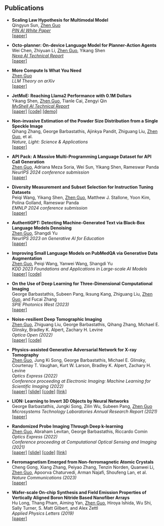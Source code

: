## **Publications**

- **Scaling Law Hypothesis for Multimodal Model**  
  Qingyun Sun, <ins>Zhen Guo</ins>  
  *[PIN AI White Paper](https://www.pinai.io/)*  
  [[paper]](https://arxiv.org/pdf/2409.06754)

- **Octo-planner: On-device Language Model for Planner-Action Agents**  
  Wei Chen, Zhiyuan Li, <ins>Zhen Guo</ins>, Yikang Shen  
  *[Nexa AI Technical Report](https://nexaai.com/)*  
  [[paper]](https://arxiv.org/abs/2406.18082)

- **More Compute Is What You Need**  
  <ins>Zhen Guo</ins>  
  *LLM Theory on arXiv*  
  [[paper]](https://arxiv.org/abs/2404.19484)

- **JetMoE: Reaching Llama2 Performance with 0.1M Dollars**  
  Yikang Shen, <ins>Zhen Guo</ins>, Tianle Cai, Zengyi Qin  
  *[MyShell AI Technical Report](https://myshell.ai/)*  
  [[paper]](https://arxiv.org/abs/2404.07413) [[code]](https://github.com/myshell-ai/JetMoE) [[demo]](https://www.lepton.ai/playground/chat?model=jetmoe-8b-chat)

- **Non-invasive Estimation of the Powder Size Distribution from a Single Speckle Image**  
  Qihang Zhang, George Barbastathis, Ajinkya Pandit, Zhiguang Liu, <ins>Zhen Guo</ins>, et al.  
  *Nature, Light: Science & Applications*  
  [[paper]](https://zguo0525.github.io/)

- **API Pack: A Massive Multi-Programming Language Dataset for API Call Generation**  
  <ins>Zhen Guo</ins>, Adriana Meza Soria, Wei Sun, Yikang Shen, Rameswar Panda  
  *NeurIPS 2024 conference submission*  
  [[paper]](https://arxiv.org/abs/2311.07700)

- **Diversity Measurement and Subset Selection for Instruction Tuning Datasets**  
  Peiqi Wang, Yikang Shen, <ins>Zhen Guo</ins>, Matthew J. Stallone, Yoon Kim, Polina Golland, Rameswar Panda  
  *EMNLP 2024 conference submission*  
  [[paper]](https://arxiv.org/abs/2311.07700)

- **AuthentiGPT: Detecting Machine-Generated Text via Black-Box Language Models Denoising**  
  <ins>Zhen Guo</ins>, Shangdi Yu  
  *NeurIPS 2023 on Generative AI for Education*  
  [[paper]](https://arxiv.org/abs/2311.07700)

- **Improving Small Language Models on PubMedQA via Generative Data Augmentation**  
  <ins>Zhen Guo</ins>, Peiqi Wang, Yanwei Wang, Shangdi Yu  
  *KDD 2023 Foundations and Applications in Large-scale AI Models*  
  [[paper]](https://arxiv.org/abs/2305.07804) [[code]](https://github.com/zguo0525/Dr.llama)

- **On the Use of Deep Learning for Three-Dimensional Computational Imaging**  
  George Barbastathis, Subeen Pang, Iksung Kang, Zhiguang Liu, <ins>Zhen Guo</ins>, and Fucai Zhang  
  *SPIE Photonics West (2023)*  
  [[paper]](https://www.spiedigitallibrary.org/conference-proceedings-of-spie/12445/2655261/On-the-use-of-deep-learning-for-three-dimensional-computational/10.1117/12.2655261.short?SSO=1)

- **Noise-resilient Deep Tomographic Imaging**  
  <ins>Zhen Guo</ins>, Zhiguang Liu, George Barbastathis, Qihang Zhang, Michael E. Glinsky, Bradley K. Alpert, Zachary H. Levine  
  *Optica Open (2022)*  
  [[paper]](https://preprints.opticaopen.org/articles/preprint/Noise-resilient_deep_tomographic_imaging/21931557) [[code]](https://github.com/zguo0525/Noise-resilience-deep-reconstruction-for-X-ray-Tomography)

- **Physics-assisted Generative Adversarial Network for X-ray Tomography**  
  <ins>Zhen Guo</ins>,  Jung Ki Song, George Barbastathis, Michael E. Glinsky, Courtenay T. Vaughan, Kurt W. Larson, Bradley K. Alpert, Zachary H. Levine  
  *Optics Express (2022)*  
  *Conference proceeding at Electronic Imaging: Machine Learning for Scientific Imaging (2022)*  
  [[paper]](./papers/PGAN.pdf) [[slide]](./slides/PGAN.pdf) [[code]](https://github.com/zguo0525/Physics-assisted-Generative-Adversarial-Network-for-X-Ray-Tomography) [[link]](https://library.imaging.org/ei/articles/34/5/MLSI-202)

- **LION: Learning to Invert 3D Objects by Neural Networks**  
  George Barbastathis, Jungki Song, Zilin Wu, Subeen Pang, <ins>Zhen Guo</ins>  
  *Microsystems Technology Laboratories Annual Research Report (2021)*  
  [[paper]](./papers/lion.pdf)

- **Randomized Probe Imaging Through Deep k-learning**  
  <ins>Zhen Guo</ins>,  Abraham Levitan, George Barbastathis, Riccardo Comin  
  *Optics Express (2022)*  
  *Conference proceeding at Computational Optical Sensing and Imaging (2021)*  
  [[paper]](./papers/RPI.pdf) [[slide]](./slides/RQE.pdf) [[code]](https://github.com/zguo0525/Randomized-probe-imaging-through-deep-k-learning) [[link]](https://opg.optica.org/abstract.cfm?uri=COSI-2021-CTh7A.6)

- **Ferromagnetism Emerged from Non-ferromagnetic Atomic Crystals**  
  Cheng Gong, Xiang Zhang, Peiyao Zhang, Tenzin Norden, Quanwei Li, <ins>Zhen Guo</ins>, Apoorva Chaturvedi, Arman Najafi, Shoufeng Lan, et al.  
  *Nature Communications (2023)*  
  [[paper]](https://www.nature.com/articles/s41467-023-39002-6)

- **Wafer-scale On-chip Synthesis and Field Emission Properties of Vertically Aligned Boron Nitride Based Nanofiber Arrays**  
  Hu Long, Thang Pham, Aiming Yan, <ins>Zhen Guo</ins>, Hiroya Ishida, Wu Shi, Sally Turner, S. Matt Gilbert, and Alex Zettl  
  *Applied Physics Letters (2019)*  
  [[paper]](./papers/wafer.pdf)